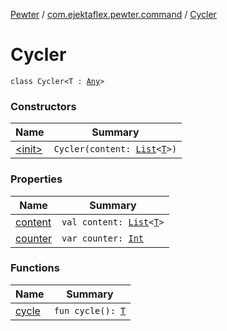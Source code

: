 [Pewter](../../index.md) / [com.ejektaflex.pewter.command](../index.md) / [Cycler](./index.md)

# Cycler

`class Cycler<T : `[`Any`](https://kotlinlang.org/api/latest/jvm/stdlib/kotlin/-any/index.html)`>`

### Constructors

| Name | Summary |
|---|---|
| [&lt;init&gt;](-init-.md) | `Cycler(content: `[`List`](https://kotlinlang.org/api/latest/jvm/stdlib/kotlin.collections/-list/index.html)`<`[`T`](index.md#T)`>)` |

### Properties

| Name | Summary |
|---|---|
| [content](content.md) | `val content: `[`List`](https://kotlinlang.org/api/latest/jvm/stdlib/kotlin.collections/-list/index.html)`<`[`T`](index.md#T)`>` |
| [counter](counter.md) | `var counter: `[`Int`](https://kotlinlang.org/api/latest/jvm/stdlib/kotlin/-int/index.html) |

### Functions

| Name | Summary |
|---|---|
| [cycle](cycle.md) | `fun cycle(): `[`T`](index.md#T) |
